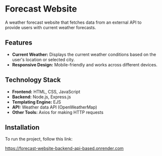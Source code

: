 # Forecast Website

A weather forecast website that fetches data from an external API to provide users with current weather forecasts.

## Features
- **Current Weather:** Displays the current weather conditions based on the user's location or selected city.
- **Responsive Design:** Mobile-friendly and works across different devices.

## Technology Stack
- **Frontend:** HTML, CSS, JavaScript
- **Backend:** Node.js, Express.js
- **Templating Engine:** EJS
- **API:** Weather data API (OpenWeatherMap)
- **Other Tools:** Axios for making HTTP requests

## Installation

To run the project, follow this link:

https://forecast-website-backend-api-based.onrender.com
